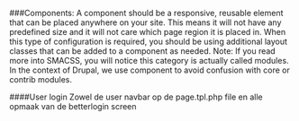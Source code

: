 ###Components: 
A component should be a responsive, reusable element that can be placed anywhere on your site. 
This means it will not have any predefined size and it will not care which page region it is placed in. 
When this type of configuration is required, you should be using additional layout classes that can be 
added to a component as needed. Note: If you read more into SMACSS, you will notice this category is 
actually called modules. In the context of Drupal, we use component to avoid confusion with core or 
contrib modules.

####User login
Zowel de user navbar op de page.tpl.php file en alle opmaak van de betterlogin screen